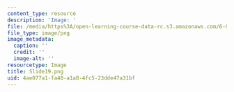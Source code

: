 ```yaml
---
content_type: resource
description: 'Image: '
file: /media/https%3A/open-learning-course-data-rc.s3.amazonaws.com/6-004-computation-structures-spring-2017/4ae077a1fa40a1a84fc523dde47a31bf_Slide19.png
file_type: image/png
image_metadata:
  caption: ''
  credit: ''
  image-alt: ''
resourcetype: Image
title: Slide19.png
uid: 4ae077a1-fa40-a1a8-4fc5-23dde47a31bf
---
```

